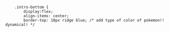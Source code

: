         .intro-bottom {
            display:flex;
            align-items: center;
            border-top: 10px ridge blue; /* add type of color of pokemon!! dynamical! */

